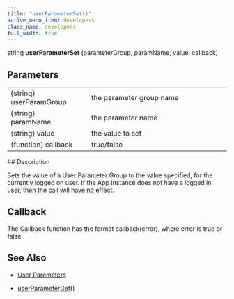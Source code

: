 ```yaml
---
title: "userParameterSet()"
active_menu_item: developers
class_name: developers
full_width: true
---
```



string **userParameterSet** (parameterGroup, paramName, value, callback)

## Parameters

<table>
<tr>
<td width="175">
{string} userParamGroup

</td>
<td width="20">
</td>
<td width="685">
the parameter group name

</td>
</tr>
<tr>
<td width="175">
{string} paramName

</td>
<td width="20">
</td>
<td width="685">
the parameter name

</td>
</tr>
<tr>
<td width="175">
{string} value

</td>
<td width="20">
</td>
<td width="685">
the value to set

</td>
</tr>
<tr>
<td width="175">
{function} callback

</td>
<td width="20">
</td>
<td width="685">
true/false

</td>
</tr>
</table>
## Description

Sets the value of a User Parameter Group to the value specified, for the currently logged on user. If the App Instance does not have a logged in user, then the call will have no effect.

## Callback

The Callback function has the format callback(error), where error is true or false.

## See Also

 - [User Parameters](../../../product-guide/the-console/console-tabs/more/account-variables/user-parameters/)

 - [userParameterGet()](userparameterget)

